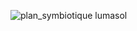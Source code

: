 ![plan_symbiotique lumasol](https://user-images.githubusercontent.com/112189528/220977646-b98cb7a8-7714-4be5-9bb9-e33ada78d252.png)
